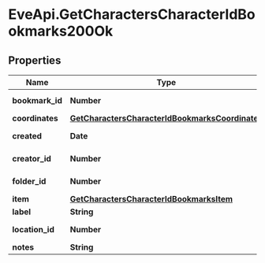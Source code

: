# EveApi.GetCharactersCharacterIdBookmarks200Ok

## Properties
Name | Type | Description | Notes
------------ | ------------- | ------------- | -------------
**bookmark_id** | **Number** | bookmark_id integer | 
**coordinates** | [**GetCharactersCharacterIdBookmarksCoordinates**](GetCharactersCharacterIdBookmarksCoordinates.md) |  | [optional] 
**created** | **Date** | created string | 
**creator_id** | **Number** | creator_id integer | 
**folder_id** | **Number** | folder_id integer | [optional] 
**item** | [**GetCharactersCharacterIdBookmarksItem**](GetCharactersCharacterIdBookmarksItem.md) |  | [optional] 
**label** | **String** | label string | 
**location_id** | **Number** | location_id integer | 
**notes** | **String** | notes string | 


